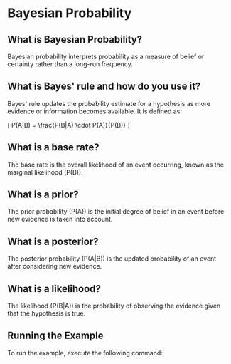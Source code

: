 # Bayesian Probability

## What is Bayesian Probability?
Bayesian probability interprets probability as a measure of belief or certainty rather than a long-run frequency.

## What is Bayes' rule and how do you use it?
Bayes' rule updates the probability estimate for a hypothesis as more evidence or information becomes available. It is defined as:

\[ P(A|B) = \frac{P(B|A) \cdot P(A)}{P(B)} \]

## What is a base rate?
The base rate is the overall likelihood of an event occurring, known as the marginal likelihood (P(B)).

## What is a prior?
The prior probability (P(A)) is the initial degree of belief in an event before new evidence is taken into account.

## What is a posterior?
The posterior probability (P(A|B)) is the updated probability of an event after considering new evidence.

## What is a likelihood?
The likelihood (P(B|A)) is the probability of observing the evidence given that the hypothesis is true.

## Running the Example
To run the example, execute the following command:
